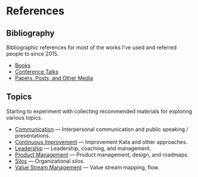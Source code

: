 # References

## Bibliography

Bibliographic references for most of the works I've used and referred people to since 2015.

* [Books](bibliography/books.md)
* [Conference Talks](bibliography/conference_talks.md)
* [Papers, Posts, and Other Media](bibliography/papers_posts_other.md)

## Topics

Starting to experiment with collecting recommended materials for exploring various topics.

* [Communication](topics/communication.md) —
  Interpersonal communication and public speaking / presentations.
* [Continuous Improvement](topics/continuous_improvement.md) —
  Improvement Kata and other approaches.
* [Leadership](topics/leadership.md) —
  Leadership, coaching, and management.
* [Product Management](topics/product_management.md) —
  Product management, design, and roadmaps.
* [Silos](topics/silos.md) —
  Organizational silos.
* [Value Stream Management](topics/value_stream_management.md) —
  Value stream mapping, flow.
